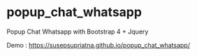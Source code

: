 # popup_chat_whatsapp
Popup Chat Whatsapp with Bootstrap 4 + Jquery

Demo : https://susepsupriatna.github.io/popup_chat_whatsapp/
